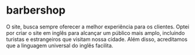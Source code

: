 # barbershop
O site, busca sempre oferecer a melhor experiência para os clientes. Optei por criar o site em inglês para alcançar um público mais amplo, incluindo turistas e estrangeiros que visitam nossa cidade. Além disso, acreditamos que a linguagem universal do inglês facilita.
